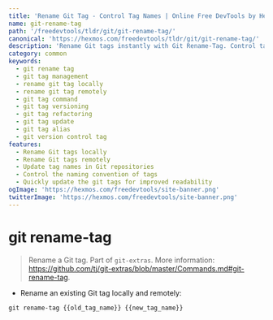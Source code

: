 ```yaml
---
title: 'Rename Git Tag - Control Tag Names | Online Free DevTools by Hexmos'
name: git-rename-tag
path: '/freedevtools/tldr/git/git-rename-tag/'
canonical: 'https://hexmos.com/freedevtools/tldr/git/git-rename-tag/'
description: 'Rename Git tags instantly with Git Rename-Tag. Control tag names locally and remotely in your Git repositories. Free online tool, no registration required.'
category: common
keywords:
  - git rename tag
  - git tag management
  - rename git tag locally
  - rename git tag remotely
  - git tag command
  - git tag versioning
  - git tag refactoring
  - git tag update
  - git tag alias
  - git version control tag
features:
  - Rename Git tags locally
  - Rename Git tags remotely
  - Update tag names in Git repositories
  - Control the naming convention of tags
  - Quickly update the git tags for improved readability
ogImage: 'https://hexmos.com/freedevtools/site-banner.png'
twitterImage: 'https://hexmos.com/freedevtools/site-banner.png'
---
```


# git rename-tag

> Rename a Git tag.
> Part of `git-extras`.
> More information: <https://github.com/tj/git-extras/blob/master/Commands.md#git-rename-tag>.

- Rename an existing Git tag locally and remotely:

`git rename-tag {{old_tag_name}} {{new_tag_name}}`
